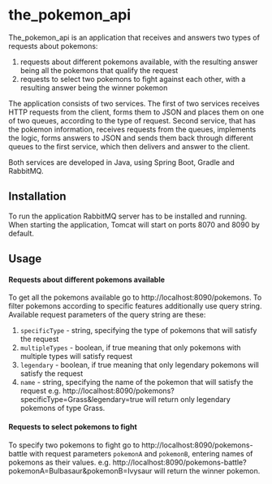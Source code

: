 # the_pokemon_api

The_pokemon_api is an application that receives and answers two types of requests about pokemons: 
1. requests about different pokemons available, with the resulting answer being all the pokemons that 
qualify the request
2. requests to select two pokemons to fight against each other, with a resulting answer being the 
winner pokemon

The application consists of two services. The first of two services receives HTTP requests from the 
client, forms them to JSON and places them on one of two queues, according to the type of request. 
Second service, that has the pokemon information, receives requests from the queues, implements the 
logic, forms answers to JSON and sends them back through different queues to the first service, which 
then delivers and answer to the client.

Both services are developed in Java, using Spring Boot, Gradle and RabbitMQ.

## Installation

To run the application RabbitMQ server has to be installed and running. When starting the application, Tomcat will start on ports 8070 and 8090 by default.

## Usage

#### Requests about different pokemons available
To get all the pokemons available go to http://localhost:8090/pokemons.
To filter pokemons according to specific features additionally use query string. Available request 
parameters of the query string are these:
1. `specificType` - string, specifying the type of pokemons that will satisfy the request
2. `multipleTypes` - boolean, if true meaning that only pokemons with multiple types will satisfy 
request
3. `legendary` - boolean, if true meaning that only legendary pokemons will satisfy the request
4. `name` - string, specifying the name of the pokemon that will satisfy the request
e.g. http://localhost:8090/pokemons?specificType=Grass&legendary=true will return only legendary 
pokemons of type Grass.

#### Requests to select pokemons to fight
To specify two pokemons to fight go to http://localhost:8090/pokemons-battle with request parameters 
`pokemonA` and `pokemonB`, entering names of pokemons as their values.
e.g. http://localhost:8090/pokemons-battle?pokemonA=Bulbasaur&pokemonB=Ivysaur will return the winner 
pokemon.